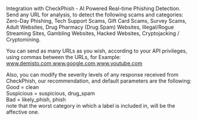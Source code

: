 Integration with CheckPhish - AI Powered Real-time Phishing Detection. 
Send any URL for analysis, to detect the following scams and categories:
Zero-Day Phishing,
Tech Support Scams,
Gift Card Scams,
Survey Scams,
Adult Websites,
Drug Pharmacy (Drug Spam) Websites,
Illegal/Rogue Streaming Sites,
Gambling Websites,
Hacked Websites,
Cryptojacking / Cryptomining.

You can send as many URLs as you wish, according to your API privileges, using commas between the URLs, 
for Example: www.demisto.com,www.google.com,www.youtube.com

Also, you can modify the severity levels of any response received from CheckPhish, 
our recommendation, and default parameters are the following:\
Good = clean\
Suspicious = suspicious, drug_spam\
Bad = likely_phish, phish\
note that the worst category in which a label is included in, will be the affective one. 